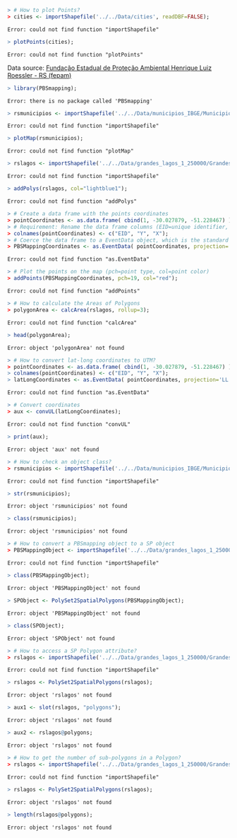 


```r
> # How to plot Points?
> cities <- importShapefile('../../Data/cities', readDBF=FALSE);
```

```
Error: could not find function "importShapefile"
```

```r
> plotPoints(cities);
```

```
Error: could not find function "plotPoints"
```

Data source: [Fundação Estadual de Proteção Ambiental Henrique Luiz Roessler - RS (fepam)](http://www.fepam.rs.gov.br/biblioteca/geo/bases_geo.asp)


```r
> library(PBSmapping);
```

```
Error: there is no package called 'PBSmapping'
```

```r
> rsmunicipios <- importShapefile('../../Data/municipios_IBGE/Municipios_IBGE', readDBF=FALSE);
```

```
Error: could not find function "importShapefile"
```

```r
> plotMap(rsmunicipios);
```

```
Error: could not find function "plotMap"
```

```r
> rslagos <- importShapefile('../../Data/grandes_lagos_1_250000/Grandes_Lagos_1_250000', readDBF=FALSE);
```

```
Error: could not find function "importShapefile"
```

```r
> addPolys(rslagos, col="lightblue1");
```

```
Error: could not find function "addPolys"
```

```r
> # Create a data frame with the points coordinates
> pointCoordinates <- as.data.frame( cbind(1, -30.027879, -51.228467) );
> # Requirement: Rename the data frame columns (EID=unique identifier, Y=latitude e X=longitude)
> colnames(pointCoordinates) <- c("EID", "Y", "X");
> # Coerce the data frame to a EventData object, which is the standard object class of PBS Mapping functions
> PBSMappingCoordinates <- as.EventData( pointCoordinates, projection='LL');
```

```
Error: could not find function "as.EventData"
```

```r
> # Plot the points on the map (pch=point type, col=point color)
> addPoints(PBSMappingCoordinates, pch=19, col="red");
```

```
Error: could not find function "addPoints"
```


```r
> # How to calculate the Areas of Polygons
> polygonArea <- calcArea(rslagos, rollup=3);
```

```
Error: could not find function "calcArea"
```

```r
> head(polygonArea);
```

```
Error: object 'polygonArea' not found
```


```r
> # How to convert lat-long coordinates to UTM?
> pointCoordinates <- as.data.frame( cbind(1, -30.027879, -51.228467) );
> colnames(pointCoordinates) <- c("EID", "Y", "X");
> latLongCoordinates <- as.EventData( pointCoordinates, projection='LL');
```

```
Error: could not find function "as.EventData"
```

```r
> # Convert coordinates
> aux <- convUL(latLongCoordinates);
```

```
Error: could not find function "convUL"
```

```r
> print(aux);
```

```
Error: object 'aux' not found
```


```r
> # How to check an object class?
> rsmunicipios <- importShapefile('../../Data/municipios_IBGE/Municipios_IBGE', readDBF=FALSE);
```

```
Error: could not find function "importShapefile"
```

```r
> str(rsmunicipios);
```

```
Error: object 'rsmunicipios' not found
```

```r
> class(rsmunicipios);
```

```
Error: object 'rsmunicipios' not found
```


```r
> # How to convert a PBSmapping object to a SP object
> PBSMappingObject <- importShapefile('../../Data/grandes_lagos_1_250000/Grandes_Lagos_1_250000', readDBF=FALSE);
```

```
Error: could not find function "importShapefile"
```

```r
> class(PBSMappingObject);
```

```
Error: object 'PBSMappingObject' not found
```

```r
> SPObject <- PolySet2SpatialPolygons(PBSMappingObject);
```

```
Error: object 'PBSMappingObject' not found
```

```r
> class(SPObject);
```

```
Error: object 'SPObject' not found
```


```r
> # How to access a SP Polygon attribute?
> rslagos <- importShapefile('../../Data/grandes_lagos_1_250000/Grandes_Lagos_1_250000', readDBF=FALSE);
```

```
Error: could not find function "importShapefile"
```

```r
> rslagos <- PolySet2SpatialPolygons(rslagos);
```

```
Error: object 'rslagos' not found
```

```r
> aux1 <- slot(rslagos, "polygons");
```

```
Error: object 'rslagos' not found
```

```r
> aux2 <- rslagos@polygons;
```

```
Error: object 'rslagos' not found
```


```r
> # How to get the number of sub-polygons in a Polygon?
> rslagos <- importShapefile('../../Data/grandes_lagos_1_250000/Grandes_Lagos_1_250000', readDBF=FALSE);
```

```
Error: could not find function "importShapefile"
```

```r
> rslagos <- PolySet2SpatialPolygons(rslagos);
```

```
Error: object 'rslagos' not found
```

```r
> length(rslagos@polygons);
```

```
Error: object 'rslagos' not found
```

